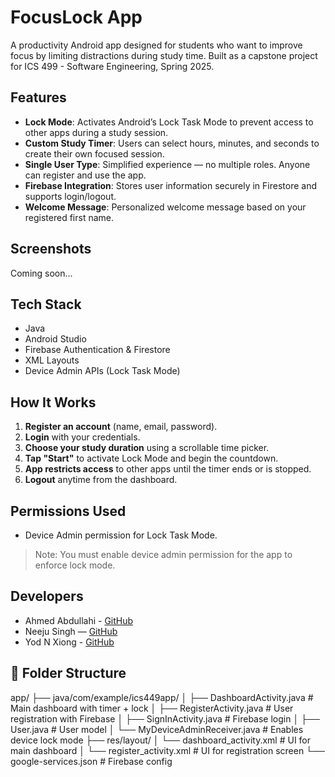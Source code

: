 # FocusLock App

A productivity Android app designed for students who want to improve focus by limiting distractions during study time. Built as a capstone project for ICS 499 - Software Engineering, Spring 2025.

## Features

- **Lock Mode**: Activates Android’s Lock Task Mode to prevent access to other apps during a study session.
- **Custom Study Timer**: Users can select hours, minutes, and seconds to create their own focused session.
- **Single User Type**: Simplified experience — no multiple roles. Anyone can register and use the app.
- **Firebase Integration**: Stores user information securely in Firestore and supports login/logout.
- **Welcome Message**: Personalized welcome message based on your registered first name.

## Screenshots

Coming soon...

## Tech Stack

- Java
- Android Studio
- Firebase Authentication & Firestore
- XML Layouts
- Device Admin APIs (Lock Task Mode)

## How It Works

1. **Register an account** (name, email, password).
2. **Login** with your credentials.
3. **Choose your study duration** using a scrollable time picker.
4. **Tap "Start"** to activate Lock Mode and begin the countdown.
5. **App restricts access** to other apps until the timer ends or is stopped.
6. **Logout** anytime from the dashboard.

## Permissions Used

- Device Admin permission for Lock Task Mode.

> Note: You must enable device admin permission for the app to enforce lock mode.

## Developers
- Ahmed Abdullahi - [GitHub](https://github.com/ahmedforeal9) 
- Neeju Singh — [GitHub](https://github.com/NEEJUSINGH)
- Yod N Xiong - [GitHub](https://github.com/J3lloZ)

## 📂 Folder Structure
app/
├── java/com/example/ics449app/
│ ├── DashboardActivity.java # Main dashboard with timer + lock
│ ├── RegisterActivity.java # User registration with Firebase
│ ├── SignInActivity.java # Firebase login
│ ├── User.java # User model
│ └── MyDeviceAdminReceiver.java # Enables device lock mode
├── res/layout/
│ └── dashboard_activity.xml # UI for main dashboard
│ └── register_activity.xml # UI for registration screen
└── google-services.json # Firebase config

